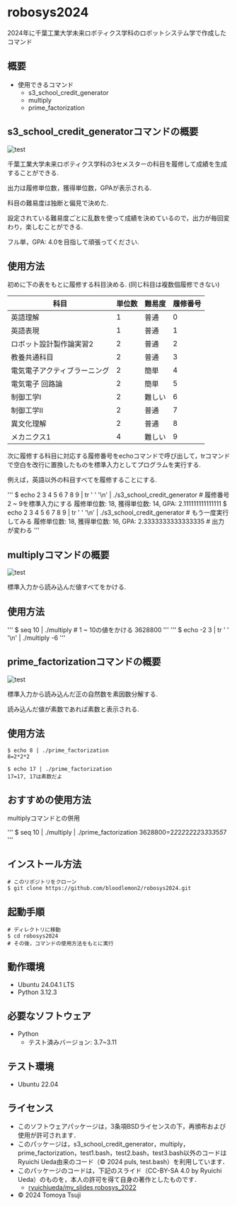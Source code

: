 # robosys2024
2024年に千葉工業大学未来ロボティクス学科のロボットシステム学で作成したコマンド

## 概要

- 使用できるコマンド
    - s3_school_credit_generator
    - multiply
    - prime_factorization

## s3_school_credit_generatorコマンドの概要
![test](https://github.com/bloodlemon2/robosys2024/actions/workflows/test3.yml/badge.svg)

千葉工業大学未来ロボティクス学科の3セメスターの科目を履修して成績を生成することができる.

出力は履修単位数，獲得単位数，GPAが表示される.

科目の難易度は独断と偏見で決めた.

設定されている難易度ごとに乱数を使って成績を決めているので，出力が毎回変わり，楽しむことができる.

フル単，GPA: 4.0を目指して頑張ってください.

## 使用方法

初めに下の表をもとに履修する科目決める. (同じ科目は複数個履修できない)

| 科目                         | 単位数 | 難易度 | 履修番号 |
| ---------------------------- | ------ | ------ | -------- |
| 英語理解                     | 1      | 普通   | 0        |
| 英語表現                     | 1      | 普通   | 1        |
| ロボット設計製作論実習2      | 2      | 普通   | 2        |
| 教養共通科目                 | 2      | 普通   | 3        |
| 電気電子アクティブラーニング | 2      | 簡単   | 4        |
| 電気電子 回路論              | 2      | 簡単   | 5        |
| 制御工学Ⅰ                    | 2      | 難しい | 6        |
| 制御工学Ⅱ                    | 2      | 普通   | 7        |
| 異文化理解                   | 2      | 普通   | 8        |
| メカニクス1                  | 4      | 難しい | 9        |

次に履修する科目に対応する履修番号をechoコマンドで呼び出して，trコマンドで空白を改行に置換したものを標準入力としてプログラムを実行する.

例えば，英語以外の科目すべてを履修することにする.

'''
$ echo 2 3 4 5 6 7 8 9 | tr ' ' '\n' | ./s3_school_credit_generator    # 履修番号2 ~ 9を標準入力にする
履修単位数: 18, 獲得単位数: 14, GPA: 2.111111111111111
$ echo 2 3 4 5 6 7 8 9 | tr ' ' '\n' | ./s3_school_credit_generator    # もう一度実行してみる
履修単位数: 18, 獲得単位数: 16, GPA: 2.3333333333333335                # 出力が変わる
'''

## multiplyコマンドの概要
![test](https://github.com/bloodlemon2/robosys2024/actions/workflows/test2.yml/badge.svg)

標準入力から読み込んだ値すべてをかける.

## 使用方法

'''
$ seq 10 | ./multiply    # 1 ~ 10の値をかける
3628800
'''
'''
$ echo -2 3 | tr ' ' '\n' | ./multiply
-6
'''

## prime_factorizationコマンドの概要
![test](https://github.com/bloodlemon2/robosys2024/actions/workflows/test1.yml/badge.svg)

標準入力から読み込んだ正の自然数を素因数分解する.

読み込んだ値が素数であれば素数と表示される.

## 使用方法

```
$ echo 8 | ./prime_factorization
8=2*2*2
```
```
$ echo 17 | ./prime_factorization
17=17, 17は素数だよ
```
## おすすめの使用方法
multiplyコマンドとの併用

'''
$ seq 10 | ./multiply | ./prime_factorization
3628800=2*2*2*2*2*2*2*2*3*3*3*3*5*5*7
'''

## インストール方法

```
# このリポジトリをクローン
$ git clone https://github.com/bloodlemon2/robosys2024.git
```

## 起動手順

```
# ディレクトリに移動
$ cd robosys2024
# その後，コマンドの使用方法をもとに実行
```
## 動作環境
- Ubuntu 24.04.1 LTS
- Python 3.12.3

## 必要なソフトウェア
- Python
    - テスト済みバージョン: 3.7~3.11

## テスト環境
- Ubuntu 22.04

## ライセンス

- このソフトウェアパッケージは，3条項BSDライセンスの下，再頒布および使用が許可されます．
- このパッケージは，s3_school_credit_generator，multiply，prime_factorization，test1.bash，test2.bash，test3.bash以外のコードはRyuichi Ueda由来のコード（© 2024 puls, test.bash）を利用しています．
- このパッケージのコードは，下記のスライド（CC-BY-SA 4.0 by Ryuichi Ueda）のものを，本人の許可を得て自身の著作としたものです．
    - [ryuichiueda/my_slides robosys_2022](https://github.com/ryuichiueda/my_slides/tree/master/robosys_2022)
- © 2024 Tomoya Tsuji
